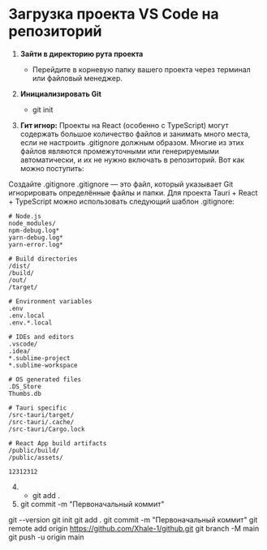 # Загрузка проекта VS Code на репозиторий


1. **Зайти в директорию рута проекта**
   - Перейдите в корневую папку вашего проекта через терминал или файловый менеджер.

2. **Инициализировать Git**
   - git init

3. **Гит игнор:**
Проекты на React (особенно с TypeScript) могут содержать большое количество файлов и занимать много места, если не настроить .gitignore должным образом. Многие из этих файлов являются промежуточными или генерируемыми автоматически, и их не нужно включать в репозиторий. Вот как можно поступить:

Создайте .gitignore
.gitignore — это файл, который указывает Git игнорировать определённые файлы и папки. Для проекта Tauri + React + TypeScript можно использовать следующий шаблон .gitignore:

```gitignore
# Node.js
node_modules/
npm-debug.log*
yarn-debug.log*
yarn-error.log*

# Build directories
/dist/
/build/
/out/
/target/

# Environment variables
.env
.env.local
.env.*.local

# IDEs and editors
.vscode/
.idea/
*.sublime-project
*.sublime-workspace

# OS generated files
.DS_Store
Thumbs.db

# Tauri specific
/src-tauri/target/
/src-tauri/.cache/
/src-tauri/Cargo.lock

# React App build artifacts
/public/build/
/public/assets/ 

12312312
```

4. - git add .
4. git commit -m "Первоначальный коммит"

git --version
git init
git add .
git commit -m "Первоначальный коммит"
git remote add origin https://github.com/Xhale-1/github.git
git branch -M main
git push -u origin main

